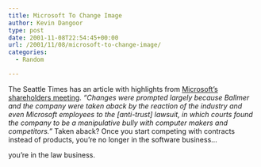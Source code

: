 ```yaml
---
title: Microsoft To Change Image
author: Kevin Dangoor
type: post
date: 2001-11-08T22:54:45+00:00
url: /2001/11/08/microsoft-to-change-image/
categories:
  - Random

---
```

The Seattle Times has an article with highlights from [Microsoft&#8217;s shareholders meeting][1]. _&#8220;Changes were prompted largely because Ballmer and the company were taken aback by the reaction of the industry and even Microsoft employees to the [anti-trust] lawsuit, in which courts found the company to be a manipulative bully with computer makers and competitors.&#8221;_ Taken aback? Once you start competing with contracts instead of products, you&#8217;re no longer in the software business&#8230;
  
<!--more-->


  
you&#8217;re in the law business.

 [1]: http://seattletimes.nwsource.com/html/businesstechnology/134363780_microsoft08.html